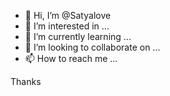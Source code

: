 - 👋 Hi, I’m @Satyalove
- 👀 I’m interested in ...
- 🌱 I’m currently learning ...
- 💞️ I’m looking to collaborate on ...
- 📫 How to reach me ...

<!---
Satyalove/Satyalove is a ✨ special ✨ repository because its `README.md` (this file) appears on your GitHub profile.
You can click the Preview link to take a look at your changes.
--->
Thanks

